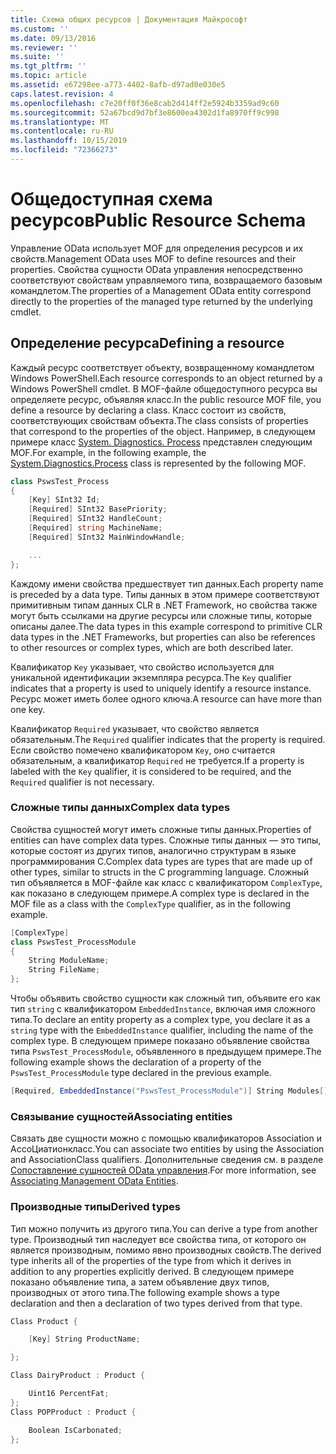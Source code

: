 ```yaml
---
title: Схема общих ресурсов | Документация Майкрософт
ms.custom: ''
ms.date: 09/13/2016
ms.reviewer: ''
ms.suite: ''
ms.tgt_pltfrm: ''
ms.topic: article
ms.assetid: e67298ee-a773-4402-8afb-d97ad0e030e5
caps.latest.revision: 4
ms.openlocfilehash: c7e20ff0f36e8cab2d414ff2e5924b3359ad9c60
ms.sourcegitcommit: 52a67bcd9d7bf3e8600ea4302d1fa8970ff9c998
ms.translationtype: MT
ms.contentlocale: ru-RU
ms.lasthandoff: 10/15/2019
ms.locfileid: "72366273"
---
```

# <a name="public-resource-schema"></a><span data-ttu-id="86192-102">Общедоступная схема ресурсов</span><span class="sxs-lookup"><span data-stu-id="86192-102">Public Resource Schema</span></span>

<span data-ttu-id="86192-103">Управление OData использует MOF для определения ресурсов и их свойств.</span><span class="sxs-lookup"><span data-stu-id="86192-103">Management OData uses MOF to define resources and their properties.</span></span> <span data-ttu-id="86192-104">Свойства сущности OData управления непосредственно соответствуют свойствам управляемого типа, возвращаемого базовым командлетом.</span><span class="sxs-lookup"><span data-stu-id="86192-104">The properties of a Management OData entity correspond directly to the properties of the managed type returned by the underlying cmdlet.</span></span>

## <a name="defining-a-resource"></a><span data-ttu-id="86192-105">Определение ресурса</span><span class="sxs-lookup"><span data-stu-id="86192-105">Defining a resource</span></span>

<span data-ttu-id="86192-106">Каждый ресурс соответствует объекту, возвращенному командлетом Windows PowerShell.</span><span class="sxs-lookup"><span data-stu-id="86192-106">Each resource corresponds to an object returned by a Windows PowerShell cmdlet.</span></span> <span data-ttu-id="86192-107">В MOF-файле общедоступного ресурса вы определяете ресурс, объявляя класс.</span><span class="sxs-lookup"><span data-stu-id="86192-107">In the public resource MOF file, you define a resource by declaring a class.</span></span> <span data-ttu-id="86192-108">Класс состоит из свойств, соответствующих свойствам объекта.</span><span class="sxs-lookup"><span data-stu-id="86192-108">The class consists of properties that correspond to the properties of the object.</span></span> <span data-ttu-id="86192-109">Например, в следующем примере класс [System. Diagnostics. Process](/dotnet/api/System.Diagnostics.Process) представлен следующим MOF.</span><span class="sxs-lookup"><span data-stu-id="86192-109">For example, in the following example, the [System.Diagnostics.Process](/dotnet/api/System.Diagnostics.Process) class is represented by the following MOF.</span></span>

```csharp
class PswsTest_Process
{
    [Key] SInt32 Id;
    [Required] SInt32 BasePriority;
    [Required] SInt32 HandleCount;
    [Required] string MachineName;
    [Required] SInt32 MainWindowHandle;

    ...
};
```

<span data-ttu-id="86192-110">Каждому имени свойства предшествует тип данных.</span><span class="sxs-lookup"><span data-stu-id="86192-110">Each property name is preceded by a data type.</span></span> <span data-ttu-id="86192-111">Типы данных в этом примере соответствуют примитивным типам данных CLR в .NET Framework, но свойства также могут быть ссылками на другие ресурсы или сложные типы, которые описаны далее.</span><span class="sxs-lookup"><span data-stu-id="86192-111">The data types in this example correspond to primitive CLR data types in the .NET Frameworks, but properties can also be references to other resources or complex types, which are both described later.</span></span>

<span data-ttu-id="86192-112">Квалификатор `Key` указывает, что свойство используется для уникальной идентификации экземпляра ресурса.</span><span class="sxs-lookup"><span data-stu-id="86192-112">The `Key` qualifier indicates that a property is used to uniquely identify a resource instance.</span></span> <span data-ttu-id="86192-113">Ресурс может иметь более одного ключа.</span><span class="sxs-lookup"><span data-stu-id="86192-113">A resource can have more than one key.</span></span>

<span data-ttu-id="86192-114">Квалификатор `Required` указывает, что свойство является обязательным.</span><span class="sxs-lookup"><span data-stu-id="86192-114">The `Required` qualifier indicates that the property is required.</span></span> <span data-ttu-id="86192-115">Если свойство помечено квалификатором `Key`, оно считается обязательным, а квалификатор `Required` не требуется.</span><span class="sxs-lookup"><span data-stu-id="86192-115">If a property is labeled with the `Key` qualifier, it is considered to be required, and the `Required` qualifier is not necessary.</span></span>

### <a name="complex-data-types"></a><span data-ttu-id="86192-116">Сложные типы данных</span><span class="sxs-lookup"><span data-stu-id="86192-116">Complex data types</span></span>

<span data-ttu-id="86192-117">Свойства сущностей могут иметь сложные типы данных.</span><span class="sxs-lookup"><span data-stu-id="86192-117">Properties of entities can have complex data types.</span></span> <span data-ttu-id="86192-118">Сложные типы данных — это типы, которые состоят из других типов, аналогично структурам в языке программирования C.</span><span class="sxs-lookup"><span data-stu-id="86192-118">Complex data types are types that are made up of other types, similar to structs in the C programming language.</span></span> <span data-ttu-id="86192-119">Сложный тип объявляется в MOF-файле как класс с квалификатором `ComplexType`, как показано в следующем примере.</span><span class="sxs-lookup"><span data-stu-id="86192-119">A complex type is declared in the MOF file as a class with the `ComplexType` qualifier, as in the following example.</span></span>

```csharp
[ComplexType]
class PswsTest_ProcessModule
{
    String ModuleName;
    String FileName;
};
```

<span data-ttu-id="86192-120">Чтобы объявить свойство сущности как сложный тип, объявите его как тип `string` с квалификатором `EmbeddedInstance`, включая имя сложного типа.</span><span class="sxs-lookup"><span data-stu-id="86192-120">To declare an entity property as a complex type, you declare it as a `string` type with the `EmbeddedInstance` qualifier, including the name of the complex type.</span></span> <span data-ttu-id="86192-121">В следующем примере показано объявление свойства типа `PswsTest_ProcessModule`, объявленного в предыдущем примере.</span><span class="sxs-lookup"><span data-stu-id="86192-121">The following example shows the declaration of a property of the `PswsTest_ProcessModule` type declared in the previous example.</span></span>

```csharp
[Required, EmbeddedInstance("PswsTest_ProcessModule")] String Modules[];
```

### <a name="associating-entities"></a><span data-ttu-id="86192-122">Связывание сущностей</span><span class="sxs-lookup"><span data-stu-id="86192-122">Associating entities</span></span>

<span data-ttu-id="86192-123">Связать две сущности можно с помощью квалификаторов Association и АссоЦиатионкласс.</span><span class="sxs-lookup"><span data-stu-id="86192-123">You can associate two entities by using the Association and AssociationClass qualifiers.</span></span> <span data-ttu-id="86192-124">Дополнительные сведения см. в разделе [Сопоставление сущностей OData управления](./associating-management-odata-entities.md).</span><span class="sxs-lookup"><span data-stu-id="86192-124">For more information, see [Associating Management OData Entities](./associating-management-odata-entities.md).</span></span>

### <a name="derived-types"></a><span data-ttu-id="86192-125">Производные типы</span><span class="sxs-lookup"><span data-stu-id="86192-125">Derived types</span></span>

<span data-ttu-id="86192-126">Тип можно получить из другого типа.</span><span class="sxs-lookup"><span data-stu-id="86192-126">You can derive a type from another type.</span></span> <span data-ttu-id="86192-127">Производный тип наследует все свойства типа, от которого он является производным, помимо явно производных свойств.</span><span class="sxs-lookup"><span data-stu-id="86192-127">The derived type inherits all of the properties of the type from which it derives in addition to any properties explicitly derived.</span></span> <span data-ttu-id="86192-128">В следующем примере показано объявление типа, а затем объявление двух типов, производных от этого типа.</span><span class="sxs-lookup"><span data-stu-id="86192-128">The following example shows a type declaration and then a declaration of two types derived from that type.</span></span>

```csharp
Class Product {

    [Key] String ProductName;

};

Class DairyProduct : Product {

    Uint16 PercentFat;
};
Class POPProduct : Product {

    Boolean IsCarbonated;
};
```